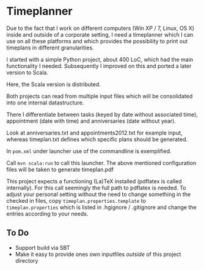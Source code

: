 # Timeplanner


Due to the fact that I work on different computers (Win XP / 7, Linux, OS X) inside and outside of a corporate setting,
I need a timeplanner which I can use on all these platforms and which provides the possibility to print out timeplans in different granularities.

I started with a simple Python project, about 400 LoC, which had the main functionality I needed.
Subsequently I improved on this and ported a later version to Scala.

Here, the Scala version is distributed.

Both projects can read from multiple input files which will be consolidated into one internal datastructure.

There I differentiate between tasks (keyed by date without associated time), appointment (date with time) and anniversaries (date without year).


Look at anniversaries.txt and appointments2012.txt for example input, whereas timeplan.txt defines which specific plans should be generated.

In `pom.xml` under launcher use of the commandline is exemplified.

Call `mvn scala:run` to call this launcher. The above mentioned configuration files will be taken to generate timeplan.pdf


This project expects a functioning (La)TeX installed (pdflatex is called internally).
For this call seemingly the full path to pdflatex is needed. To adjust your personal setting without the need to
change something in the checked in files, copy `timeplan.properties.template` to `timeplan.properties` which is listed in .hgignore / .gitignore and change the entries
according to your needs.


## To Do

- Support build via SBT
- Make it easy to provide ones own inputfiles *outside* of this project directory
